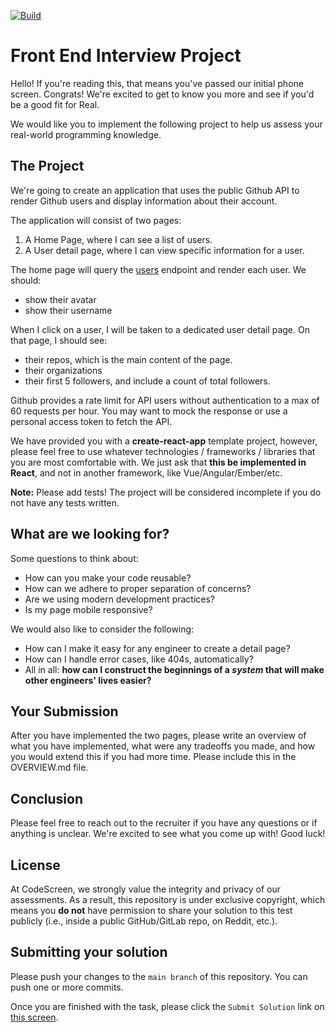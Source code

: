 [![Build](https://github.com/planetmalone/github_snooper/actions/workflows/react.yml/badge.svg?branch=main)](https://github.com/planetmalone/github_snooper/actions/workflows/react.yml)

# Front End Interview Project

Hello! If you're reading this, that means you've passed our initial phone screen. Congrats! We're excited to get to know
you more and see if you'd be a good fit for Real.

We would like you to implement the following project to help us assess your real-world programming knowledge.

## The Project

We're going to create an application that uses the public Github API to render Github users and display information
about their account.

The application will consist of two pages:

1. A Home Page, where I can see a list of users.
2. A User detail page, where I can view specific information for a user.

The home page will query the [users](https://api.github.com/users) endpoint and render each user. We should:

- show their avatar
- show their username

When I click on a user, I will be taken to a dedicated user detail page. On that page, I should see:

- their repos, which is the main content of the page.
- their organizations
- their first 5 followers, and include a count of total followers.

Github provides a rate limit for API users without authentication to a max of 60 requests per hour. You may want to mock
the response or use a personal access token to fetch the API.

We have provided you with a **create-react-app** template project, however, please feel free to use whatever
technologies / frameworks / libraries that you are most comfortable with. We just ask that **this be implemented in
React**, and not in another framework, like Vue/Angular/Ember/etc.

**Note:** Please add tests! The project will be considered incomplete if you do not have any tests written.

## What are we looking for?

Some questions to think about:

- How can you make your code reusable?
- How can we adhere to proper separation of concerns?
- Are we using modern development practices?
- Is my page mobile responsive?

We would also like to consider the following:

- How can I make it easy for any engineer to create a detail page?
- How can I handle error cases, like 404s, automatically?
- All in all: **how can I construct the beginnings of a _system_ that will make other engineers' lives easier?**

## Your Submission

After you have implemented the two pages, please write an overview of what you have implemented, what were any tradeoffs
you made, and how you would extend this if you had more time. Please include this in the OVERVIEW.md file.

## Conclusion

Please feel free to reach out to the recruiter if you have any questions or if anything is unclear. We're excited to see
what you come up with! Good luck!
## License

At CodeScreen, we strongly value the integrity and privacy of our assessments. As a result, this repository is under exclusive copyright, which means you **do not** have permission to share your solution to this test publicly (i.e., inside a public GitHub/GitLab repo, on Reddit, etc.). <br>

## Submitting your solution

Please push your changes to the `main branch` of this repository. You can push one or more commits. <br>

Once you are finished with the task, please click the `Submit Solution` link on <a href="https://app.codescreen.com/candidate/0fd96b3b-654f-4097-b726-938d5750207e" target="_blank">this screen</a>.
